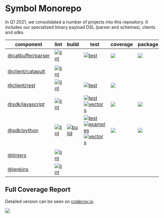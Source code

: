 # Symbol Monorepo

In Q1 2021, we consolidated a number of projects into this repository.
It includes our specialized binary payload DSL (parser and schemas), clients and sdks.

| component | lint | build | test | coverage | package |
|-----------|------|-------|------|----------| ------- |
| [@catbuffer/parser](catbuffer/parser) | [![lint][catbuffer-parser-lint]][catbuffer-job] || [![test][catbuffer-parser-test]][catbuffer-job]| [![][catbuffer-parser-cov]][catbuffer-parser-cov-link] | [![][catbuffer-package]][catbuffer-package-link] |
|||||||
| [@client/catapult](client/catapult) | [![lint][client-catapult-lint]][client-catapult-job] ||||
| [@client/rest](client/rest) | [![lint][client-rest-lint]][client-rest-job] || [![test][client-rest-test]][client-rest-job]| [![][client-rest-cov]][client-rest-cov-link] |
|||||||
| [@sdk/javascript](sdk/javascript) | [![lint][sdk-javascript-lint]][sdk-javascript-job] || [![test][sdk-javascript-test]][sdk-javascript-job] <br> [![vectors][sdk-javascript-vectors]][sdk-javascript-job] | [![][sdk-javascript-cov]][sdk-javascript-cov-link] | [![][sdk-javascript-package]][sdk-javascript-package-link] |
| [@sdk/python](sdk/python) | [![lint][sdk-python-lint]][sdk-python-job] | [![build][sdk-python-build]][sdk-python-job] | [![test][sdk-python-test]][sdk-python-job] <br> [![examples][sdk-python-examples]][sdk-python-job] <br> [![vectors][sdk-python-vectors]][sdk-python-job] | [![][sdk-python-cov]][sdk-python-cov-link] | [![][sdk-python-package]][sdk-python-package-link] |
|||||||
| [@linters](linters) | [![lint][linters-lint]][linters-job] |||||
| [@jenkins](jenkins) | [![lint][jenkins-lint]][jenkins-job] |||||

## Full Coverage Report

Detailed version can be seen on [codecov.io][symbol-cov-link].

[![][symbol-cov]][symbol-cov-link]

[symbol-cov]: https://codecov.io/gh/symbol/symbol/branch/dev/graphs/tree.svg
[symbol-cov-link]: https://codecov.io/gh/symbol/symbol/tree/dev

[catbuffer-job]: https://jenkins.symboldev.com/blue/organizations/jenkins/Symbol%2Fgenerated%2Fsymbol%2Fparser/activity/?branch=dev
[catbuffer-parser-lint]: https://jenkins.symboldev.com/buildStatus/icon?job=Symbol%2Ftest%20folder%2FParser%2Fdev%2F&config=catbuffer-parser-lint
[catbuffer-parser-test]: https://jenkins.symboldev.com/buildStatus/icon?job=Symbol%2Ftest%20folder%2FParser%2Fdev%2F&config=catbuffer-parser-test
[catbuffer-parser-cov]: https://codecov.io/gh/symbol/symbol/branch/dev/graph/badge.svg?token=SSYYBMK0M7&flag=catbuffer-parser
[catbuffer-parser-cov-link]: https://codecov.io/gh/symbol/symbol/tree/dev/catbuffer/parser
[catbuffer-package]: https://img.shields.io/pypi/v/catparser
[catbuffer-package-link]: https://pypi.org/project/catparser

[client-catapult-job]: https://jenkins.symboldev.com/blue/organizations/jenkins/Symbol%2Ftest%20folder%2Fcatapult/activity?branch=dev
[client-catapult-lint]: https://jenkins.symboldev.com/buildStatus/icon?job=Symbol%2Ftest%20folder%2Fcatapult%2Fdev%2F&config=client-catapult-lint

[client-rest-job]: https://jenkins.symboldev.com/blue/organizations/jenkins/Symbol%2Ftest%20folder%2Frest/activity?branch=dev
[client-rest-lint]: https://jenkins.symboldev.com/buildStatus/icon?job=Symbol%2Ftest%20folder%2Frest%2Fdev%2F&config=client-rest-lint
[client-rest-test]: https://jenkins.symboldev.com/buildStatus/icon?job=Symbol%2Ftest%20folder%2Frest%2Fdev%2F&config=client-rest-test
[client-rest-cov]: https://codecov.io/gh/symbol/symbol/branch/dev/graph/badge.svg?token=SSYYBMK0M7&flag=rest-gateway
[client-rest-cov-link]: https://codecov.io/gh/symbol/symbol/tree/dev/client/rest

[sdk-javascript-job]: https://jenkins.symboldev.com/blue/organizations/jenkins/Symbol%2Ftest%20folder%2Fsdk-javasscript/activity?branch=dev
[sdk-javascript-lint]: https://jenkins.symboldev.com/buildStatus/icon?job=Symbol%2Ftest%20folder%2Fsdk-javasscript%2Fdev%2F&config=sdk-javascript-lint
[sdk-javascript-test]: https://jenkins.symboldev.com/buildStatus/icon?job=Symbol%2Ftest%20folder%2Fsdk-javasscript%2Fdev%2F&config=sdk-javascript-test
[sdk-javascript-vectors]: https://jenkins.symboldev.com/buildStatus/icon?job=Symbol%2Ftest%20folder%2Fsdk-javasscript%2Fdev%2F&config=sdk-javascript-vectors
[sdk-javascript-cov]: https://codecov.io/gh/symbol/symbol/branch/dev/graph/badge.svg?token=SSYYBMK0M7&flag=sdk-javascript
[sdk-javascript-cov-link]: https://codecov.io/gh/symbol/symbol/tree/dev/sdk/javascript
[sdk-javascript-package]: https://img.shields.io/npm/v/symbol-sdk-javascript
[sdk-javascript-package-link]: https://www.npmjs.com/package/symbol-sdk-javascript

[sdk-python-job]: https://jenkins.symboldev.com/blue/organizations/jenkins/Symbol%2Ftest%20folder%2Fsdk-python/activity?branch=dev
[sdk-python-lint]: https://jenkins.symboldev.com/buildStatus/icon?job=Symbol%2Ftest%20folder%2Fsdk-python%2Fdev%2F&config=sdk-python-lint
[sdk-python-build]: https://jenkins.symboldev.com/buildStatus/icon?job=Symbol%2Ftest%20folder%2Fsdk-python%2Fdev%2F&config=sdk-python-build
[sdk-python-test]: https://jenkins.symboldev.com/buildStatus/icon?job=Symbol%2Ftest%20folder%2Fsdk-python%2Fdev%2F&config=sdk-python-test
[sdk-python-examples]: https://jenkins.symboldev.com/buildStatus/icon?job=Symbol%2Ftest%20folder%2Fsdk-python%2Fdev%2F&config=sdk-python-examples
[sdk-python-vectors]: https://jenkins.symboldev.com/buildStatus/icon?job=Symbol%2Ftest%20folder%2Fsdk-python%2Fdev%2F&config=sdk-python-vectors
[sdk-python-cov]: https://codecov.io/gh/symbol/symbol/branch/dev/graph/badge.svg?token=SSYYBMK0M7&flag=sdk-python
[sdk-python-cov-link]: https://codecov.io/gh/symbol/symbol/tree/dev/sdk/python
[sdk-python-package]: https://img.shields.io/pypi/v/symbol-sdk-core-python
[sdk-python-package-link]: https://pypi.org/project/symbol-sdk-core-python

[jenkins-job]: https://jenkins.symboldev.com/blue/organizations/jenkins/Symbol%2Ftest%20folder%2Fjenkins/activity?branch=dev
[jenkins-lint]: https://jenkins.symboldev.com/buildStatus/icon?job=Symbol%2Ftest%20folder%2Fjenkins%2Fdev%2F&config=jenkins-lint

[linters-job]: https://jenkins.symboldev.com/blue/organizations/jenkins/Symbol%2Ftest%20folder%2Flinters/activity?branch=dev
[linters-lint]: https://jenkins.symboldev.com/buildStatus/icon?job=Symbol%2Ftest%20folder%2Flinters%2Fdev%2F&config=linters-lint
